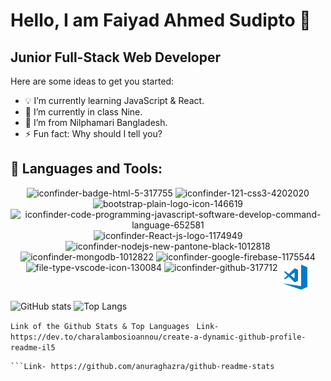 # Hello, I am Faiyad Ahmed Sudipto 🤗
## Junior Full-Stack Web Developer

Here are some ideas to get you started:

- 💡 I’m currently learning JavaScript & React.
- 📔 I’m currently in class Nine.
- 🤍 I’m from Nilphamari Bangladesh.
- ⚡ Fun fact: Why should I tell you?

## 🧰 Languages and Tools:
<p align="center">
<img src="https://i.ibb.co/Tv6YMjC/iconfinder-badge-html-5-317755.png" alt="iconfinder-badge-html-5-317755" border="0" height="40">
<img src="https://i.ibb.co/tMT3BjS/iconfinder-121-css3-4202020.png" alt="iconfinder-121-css3-4202020" border="0" height="40">
<img src="https://i.ibb.co/tXK4sLS/bootstrap-plain-logo-icon-146619.png" alt="bootstrap-plain-logo-icon-146619" border="0" height="40">
<img src="https://i.ibb.co/WnmmtPD/iconfinder-code-programming-javascript-software-develop-command-language-652581.png" alt="iconfinder-code-programming-javascript-software-develop-command-language-652581" border="0" height="40">
<img src="https://i.ibb.co/wMmkCgT/iconfinder-React-js-logo-1174949.png" alt="iconfinder-React-js-logo-1174949" border="0" height="40">
<img src="https://i.ibb.co/GVPnwCQ/iconfinder-nodejs-new-pantone-black-1012818.png" alt="iconfinder-nodejs-new-pantone-black-1012818" border="0" height="40">
<img src="https://i.ibb.co/56zG3T8/iconfinder-mongodb-1012822.png" alt="iconfinder-mongodb-1012822" border="0" height="40">
<img src="https://i.ibb.co/BzwrMxz/iconfinder-google-firebase-1175544.png" alt="iconfinder-google-firebase-1175544" border="0" height="40">
<img src="https://i.ibb.co/sQbWQt9/file-type-vscode-icon-130084.png" alt="file-type-vscode-icon-130084" border="0" height="40">
<img src="https://i.ibb.co/0VWMCBG/iconfinder-github-317712.png" alt="iconfinder-github-317712" border="0" height="40">
<img src="https://raw.githubusercontent.com/github/explore/80688e429a7d4ef2fca1e82350fe8e3517d3494d/topics/visual-studio-code/visual-studio-code.png" alt="VS Code" height="40" style="vertical-align:top; margin:4px">
</p>



![GitHub stats](https://github-readme-stats.vercel.app/api?username=FaiyadAhmedSudipto&show_icons=true&theme=graywhite)
![Top Langs](https://github-readme-stats.vercel.app/api/top-langs/?username=FaiyadAhmedSudipto&theme=graywhite)

```Link of the Github Stats & Top Languages ```
```Link- https://dev.to/charalambosioannou/create-a-dynamic-github-profile-readme-il5   ```
```Link- https://github.com/anuraghazra/github-readme-stats/blob/master/themes/README.md
```Link- https://github.com/anuraghazra/github-readme-stats
